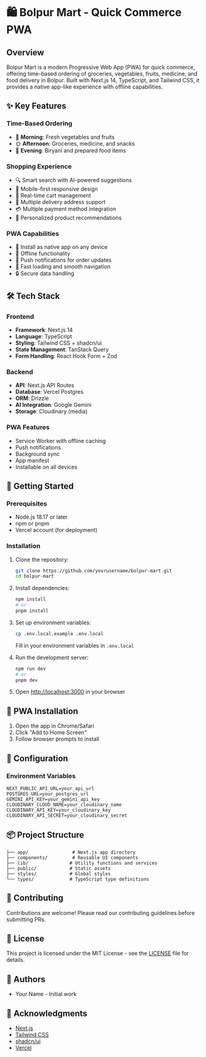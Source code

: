 # 🛍️ Bolpur Mart - Quick Commerce PWA

## Overview
Bolpur Mart is a modern Progressive Web App (PWA) for quick commerce, offering time-based ordering of groceries, vegetables, fruits, medicine, and food delivery in Bolpur. Built with Next.js 14, TypeScript, and Tailwind CSS, it provides a native app-like experience with offline capabilities.

## ✨ Key Features

### Time-Based Ordering
- 🌅 **Morning**: Fresh vegetables and fruits
- 🌞 **Afternoon**: Groceries, medicine, and snacks
- 🌙 **Evening**: Biryani and prepared food items

### Shopping Experience
- 🔍 Smart search with AI-powered suggestions
- 📱 Mobile-first responsive design
- 🛒 Real-time cart management
- 📍 Multiple delivery address support
- 💳 Multiple payment method integration
- 🎯 Personalized product recommendations

### PWA Capabilities
- 📲 Install as native app on any device
- 🔄 Offline functionality
- 🔔 Push notifications for order updates
- 🚀 Fast loading and smooth navigation
- 🔒 Secure data handling

## 🛠️ Tech Stack

### Frontend
- **Framework**: Next.js 14
- **Language**: TypeScript
- **Styling**: Tailwind CSS + shadcn/ui
- **State Management**: TanStack Query
- **Form Handling**: React Hook Form + Zod

### Backend
- **API**: Next.js API Routes
- **Database**: Vercel Postgres
- **ORM**: Drizzle
- **AI Integration**: Google Gemini
- **Storage**: Cloudinary (media)

### PWA Features
- Service Worker with offline caching
- Push notifications
- Background sync
- App manifest
- Installable on all devices

## 🚀 Getting Started

### Prerequisites
- Node.js 18.17 or later
- npm or pnpm
- Vercel account (for deployment)

### Installation
1. Clone the repository:
   ```bash
   git clone https://github.com/yourusername/bolpur-mart.git
   cd bolpur-mart
   ```

2. Install dependencies:
   ```bash
   npm install
   # or
   pnpm install
   ```

3. Set up environment variables:
   ```bash
   cp .env.local.example .env.local
   ```
   Fill in your environment variables in `.env.local`

4. Run the development server:
   ```bash
   npm run dev
   # or
   pnpm dev
   ```

5. Open [http://localhost:3000](http://localhost:3000) in your browser

## 📱 PWA Installation
1. Open the app in Chrome/Safari
2. Click "Add to Home Screen"
3. Follow browser prompts to install

## 🔧 Configuration

### Environment Variables
```env
NEXT_PUBLIC_API_URL=your_api_url
POSTGRES_URL=your_postgres_url
GEMINI_API_KEY=your_gemini_api_key
CLOUDINARY_CLOUD_NAME=your_cloudinary_name
CLOUDINARY_API_KEY=your_cloudinary_key
CLOUDINARY_API_SECRET=your_cloudinary_secret
```

## 📦 Project Structure
```
├── app/                # Next.js app directory
├── components/         # Reusable UI components
├── lib/               # Utility functions and services
├── public/            # Static assets
├── styles/            # Global styles
└── types/             # TypeScript type definitions
```

## 🤝 Contributing
Contributions are welcome! Please read our contributing guidelines before submitting PRs.

## 📄 License
This project is licensed under the MIT License - see the [LICENSE](LICENSE) file for details.

## 👥 Authors
- Your Name - Initial work

## 🙏 Acknowledgments
- [Next.js](https://nextjs.org)
- [Tailwind CSS](https://tailwindcss.com)
- [shadcn/ui](https://ui.shadcn.com)
- [Vercel](https://vercel.com)